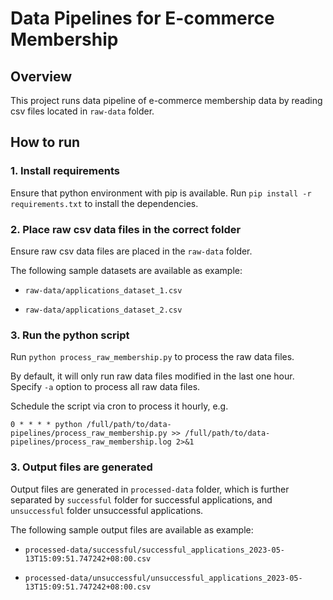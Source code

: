 # Data Pipelines for E-commerce Membership

## Overview

This project runs data pipeline of e-commerce membership data by reading csv files located in `raw-data` folder.

## How to run

### 1. Install requirements

Ensure that python environment with pip is available. Run `pip install -r requirements.txt` to install the dependencies.

### 2. Place raw csv data files in the correct folder

Ensure raw csv data files are placed in the `raw-data` folder.

The following sample datasets are available as example:

- `raw-data/applications_dataset_1.csv`

- `raw-data/applications_dataset_2.csv`

### 3. Run the python script

Run `python process_raw_membership.py` to process the raw data files.

By default, it will only run raw data files modified in the last one hour. Specify `-a` option to process all raw data files.

Schedule the script via cron to process it hourly, e.g.
```
0 * * * * python /full/path/to/data-pipelines/process_raw_membership.py >> /full/path/to/data-pipelines/process_raw_membership.log 2>&1
```

### 3. Output files are generated

Output files are generated in `processed-data` folder, which is further separated by `successful` folder for successful applications, and `unsuccessful` folder unsuccessful applications.

The following sample output files are available as example:

- `processed-data/successful/successful_applications_2023-05-13T15:09:51.747242+08:00.csv`

- `processed-data/unsuccessful/unsuccessful_applications_2023-05-13T15:09:51.747242+08:00.csv`
